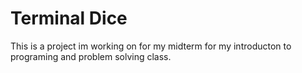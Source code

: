 # Terminal Dice
This is a project im working on for my midterm for my introducton to programing and problem solving class.
